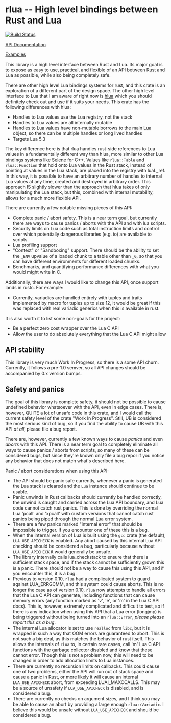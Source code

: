 # rlua -- High level bindings between Rust and Lua

[![Build Status](https://travis-ci.org/chucklefish/rlua.svg?branch=master)](https://travis-ci.org/chucklefish/rlua)

[API Documentation](https://docs.rs/rlua)

[Examples](examples/examples.rs)

This library is a high level interface between Rust and Lua.  Its major goal is
to expose as easy to use, practical, and flexible of an API between Rust and Lua
as possible, while also being completely safe.

There are other high level Lua bindings systems for rust, and this crate is an
exploration of a different part of the design space.  The other high level
interface to Lua that I am aware of right now is
[hlua](https://github.com/tomaka/hlua/) which you should definitely check out
and use if it suits your needs.  This crate has the following differences with
hlua:

  * Handles to Lua values use the Lua registry, not the stack
  * Handles to Lua values are all internally mutable
  * Handles to Lua values have non-mutable borrows to the main Lua object, so
    there can be multiple handles or long lived handles
  * Targets Lua 5.3

The key difference here is that rlua handles rust-side references to Lua values
in a fundamentally different way than hlua, more similar to other Lua bindings
systems like [Selene](https://github.com/jeremyong/Selene) for C++.  Values like
`rlua::Table` and `rlua::Function` that hold onto Lua values in the Rust stack,
instead of pointing at values in the Lua stack, are placed into the registry
with luaL_ref.  In this way, it is possible to have an arbitrary number of
handles to internal Lua values at any time, created and destroyed in arbitrary
order.  This approach IS slightly slower than the approach that hlua takes of
only manipulating the Lua stack, but this, combined with internal mutability,
allows for a much more flexible API.

There are currently a few notable missing pieces of this API:

  * Complete panic / abort safety.  This is a near term goal, but currently
    there are ways to cause panics / aborts with the API and with lua scripts.
  * Security limits on Lua code such as total instruction limits and control
    over which potentially dangerous libraries (e.g. io) are available to
    scripts.
  * Lua profiling support
  * "Context" or "Sandboxing" support.  There should be the ability to set the
    `_ENV` upvalue of a loaded chunk to a table other than `_G`, so that you can
    have different environments for different loaded chunks.
  * Benchmarks, and quantifying performance differences with what you would
    might write in C.

Additionally, there are ways I would like to change this API, once support lands
in rustc.  For example:

  * Currently, variadics are handled entirely with tuples and traits implemented
    by macro for tuples up to size 12, it would be great if this was replaced
    with real variadic generics when this is available in rust.

It is also worth it to list some non-goals for the project:

  * Be a perfect zero cost wrapper over the Lua C API
  * Allow the user to do absolutely everything that the Lua C API might allow

## API stability

This library is very much Work In Progress, so there is a some API churn.
Currently, it follows a pre-1.0 semver, so all API changes should be accompanied
by 0.x version bumps.

## Safety and panics

The goal of this library is complete safety, it should not be possible to cause
undefined behavior whatsoever with the API, even in edge cases.  There is,
however, QUITE a lot of unsafe code in this crate, and I would call the current
safety level of the crate "Work In Progress".  Still, UB is considered the most
serious kind of bug, so if you find the ability to cause UB with this API *at
all*, please file a bug report.

There are, however, currently a few known ways to cause *panics* and even
*aborts* with this API.  There is a near term goal to completely eliminate all
ways to cause panics / aborts from scripts, so many of these can be considered
bugs, but since they're known only file a bug repor if you notice any behavior
that does not match what's described here.

Panic / abort considerations when using this API:

  * The API should be panic safe currently, whenever a panic is generated the
    Lua stack is cleared and the `Lua` instance should continue to be usable.
  * Panic unwinds in Rust callbacks should currently be handled correctly, the
    unwind is caught and carried across the Lua API boundary, and Lua code
    cannot catch rust panics.  This is done by overriding the normal Lua 'pcall'
    and 'xpcall' with custom versions that cannot catch rust panics being piped
    through the normal Lua error system.
  * There are a few panics marked "internal error" that should be impossible to
    trigger.  If you encounter one of these this is a bug.
  * When the internal version of Lua is built using the `gcc` crate (the
    default), `LUA_USE_APICHECK` is enabled.  Any abort caused by this internal
    Lua API checking should be considered a bug, particularly because without
    `LUA_USE_APICHECK` it would generally be unsafe.
  * The library internally calls lua_checkstack to ensure that there is
    sufficient stack space, and if the stack cannot be sufficiently grown this
    is a panic.  There should not be a way to cause this using this API, and if
    you encounter this, it is a bug.
  * Previous to version 0.10, `rlua` had a complicated system to guard against
    LUA_ERRGCMM, and this system could cause aborts.  This is no longer the case
    as of version 0.10, `rlua` now attempts to handle all errors that the Lua C
    API can generate, including functions that can cause memory errors (any
    function marked as 'v', 'e', or 'm' in the Lua C API docs).  This is,
    however, extremely complicated and difficult to test, so if there is any
    indication when using this API that a Lua error (longjmp) is being triggered
    without being turned into an `rlua::Error`, *please please report this as a
    bug*.
  * The internal Lua allocator is set to use `realloc` from `libc`, but it is
    wrapped in such a way that OOM errors are guaranteed to abort.  This is not
    such a big deal, as this matches the behavior of rust itself.  This allows
    the internals of `rlua` to, in certain rare cases, call 'm' Lua C API
    functions with the garbage collector disabled and know that these cannot
    error.  Though this is not a problem now, this will need to be changed in
    order to add allocation limits to Lua instances.
  * There are currently no recursion limits on callbacks.  This could cause one
    of two problems, either the API will run out of stack space and cause a
    panic in Rust, or more likely it will cause an internal `LUA_USE_APICHECK`
    abort, from exceeding LUAI_MAXCCALLS.  This may be a source of unsafety if
    `LUA_USE_APICHECK` is disabled, and is considered a bug.
  * There are currently no checks on argument sizes, and I think you may be able
    to cause an abort by providing a large enough `rlua::Variadic`.  I believe
    this would be unsafe without `LUA_USE_APICHECK` and should be considered a
    bug.
